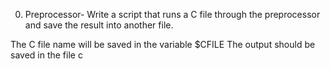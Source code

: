 0. Preprocessor- Write a script that runs a C file through the preprocessor and save the result into another file.

The C file name will be saved in the variable $CFILE
The output should be saved in the file c
